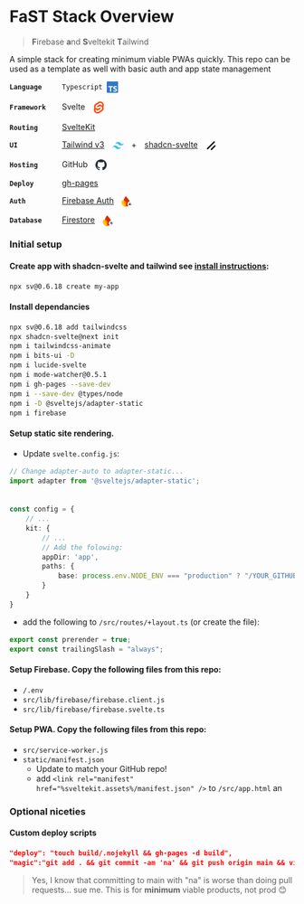 # FaST Stack Overview
> **F**irebase **a**nd **S**veltekit **T**ailwind

A simple stack for creating minimum viable PWAs quickly. This repo can be used as a template as well with basic auth and app state management

<code><strong>Language&emsp;&emsp;&emsp;</strong></code>&emsp;<code>Typescript&emsp;<img align="center" src="static/svg/typescript.svg" width="20"/></code>

<code><strong>Framework&emsp;&emsp;</strong></code>&emsp;Svelte&emsp;<img align="center" src="static/svg/svelte.svg" width="20"/>

<code><strong>Routing&emsp;&emsp;&emsp;&emsp;</strong></code>&emsp;<a href="https://svelte.dev/docs/kit/creating-a-project">SvelteKit</a>

<code><strong>UI&emsp;&emsp;&emsp;&emsp;&emsp;&emsp;&emsp;&emsp;&emsp;</strong></code>&emsp;<a href="https://v3.tailwindcss.com/docs/installation">Tailwind v3</a>&emsp;<img align="center" src="static/svg/tailwind.svg" width="20"/>&emsp;+&emsp;<a href="https://next.shadcn-svelte.com/docs/installation/sveltekit">shadcn-svelte</a>&emsp;<img align="center" src="static/svg/shadcn.svg" width="20"/>

<code><strong>Hosting&emsp;&emsp;&emsp;&emsp;</strong></code>&emsp;GitHub&emsp;<img align="center" src="static/svg/github.svg" width="20"/>

<code><strong>Deploy&emsp;&emsp;&emsp;&emsp;&emsp;</strong></code>&emsp;<a href="https://github.com/tschaub/gh-pages">gh-pages</a>

<code><strong>Auth&emsp;&emsp;&emsp;&emsp;&emsp;&emsp;&emsp;</strong></code>&emsp;<a href="https://firebase.google.com/docs/auth">Firebase Auth</a>&emsp;<img align="center" src="static/svg/firebase-auth.svg" width="20"/>

<code><strong>Database&emsp;&emsp;&emsp;</strong></code>&emsp;<a href="https://firebase.google.com/docs/firestore/quickstart">Firestore</a>&emsp;<img align="center" src="static/svg/firebase-firestore.svg" width="20"/>





### Initial setup
#### Create app with shadcn-svelte and tailwind see [install instructions](https://next.shadcn-svelte.com/docs/installation/sveltekit):
```bash
npx sv@0.6.18 create my-app
```
#### Install dependancies
```bash
npx sv@0.6.18 add tailwindcss
npx shadcn-svelte@next init
npm i tailwindcss-animate
npm i bits-ui -D
npm i lucide-svelte
npm i mode-watcher@0.5.1
npm i gh-pages --save-dev
npm i --save-dev @types/node
npm i -D @sveltejs/adapter-static
npm i firebase
```

#### Setup static site rendering. 
 
- Update `svelte.config.js`:

```ts
// Change adapter-auto to adapter-static...
import adapter from '@sveltejs/adapter-static';


const config = {
    // ...
    kit: {
        // ...
        // Add the folowing:
        appDir: 'app',
        paths: {
            base: process.env.NODE_ENV === "production" ? "/YOUR_GITHUB_REPO" : "",
        }
    }
}
```

- add the following to `/src/routes/+layout.ts` (or create the file):

```ts
export const prerender = true;
export const trailingSlash = "always";
```

#### Setup Firebase. Copy the following files from this repo:
- `/.env`
- `src/lib/firebase/firebase.client.js`
- `src/lib/firebase/firebase.svelte.ts`
    
#### Setup PWA. Copy the following files from this repo:
- `src/service-worker.js`
- `static/manifest.json`
    - Update to match your GitHub repo!
    - add `<link rel="manifest" href="%sveltekit.assets%/manifest.json" />` to `/src/app.html` an
### Optional niceties
#### Custom deploy scripts
```json
"deploy": "touch build/.nojekyll && gh-pages -d build",
"magic":"git add . && git commit -am 'na' && git push origin main && vite build && touch build/.nojekyll && gh-pages -d build",
```

> Yes, I know that committing to main with "na" is worse than doing pull requests... sue me. This is for **minimum** viable products, not prod 😊